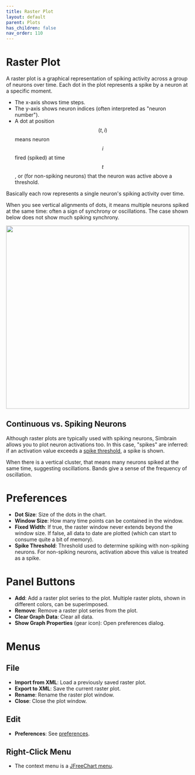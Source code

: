```yaml
---
title: Raster Plot
layout: default
parent: Plots
has_children: false
nav_order: 110
---
```


# Raster Plot

A raster plot is a graphical representation of spiking activity across a group of neurons over time. Each dot in the plot represents a spike by a neuron at a specific moment.
- The x-axis shows time steps.
- The y-axis shows neuron indices (often interpreted as "neuron number").
- A dot at position $$(t, i)$$ means neuron $$i$$ fired (spiked) at time $$t$$, or (for non-spiking neurons) that the neuron was active above a threshold.

Basically each row represents a single neuron's spiking activity over time.

When you see vertical alignments of dots, it means multiple neurons spiked at the same time: often a sign of synchrony or oscillations. The case shown below does not show much spiking synchrony.

<!-- TODO: An example that makes these vertical clusters -->
<!--  Idea: consider a network with a group of spiking int fire driven by a common oscillatory input. You should observe bursts of synchronized firing. Also try izhik
 -->

<img src="../../assets/images/rasterPlot.png" style="width:500px;"/>


## Continuous vs. Spiking Neurons

Although raster plots are typically used with spiking neurons, Simbrain allows you to plot neuron activations too. In this case, "spikes" are inferred: if an activation value exceeds a [spike threshold](#spike-threshold), a spike is shown.

When there is a vertical cluster, that means many neurons spiked at the same time, suggesting oscillations. Bands give a sense of the frequency of oscillation.

# Preferences
- **Dot Size**: Size of the dots in the chart.
- **Window Size**: How many time points can be contained in the window.
- **<span id="fixed-width">Fixed Width</span>**: If true, the raster window never extends beyond the window size. If false, all data to date are plotted (which can start to consume quite a bit of memory).
- **<span id="spike-threshold">Spike Threshold</span>**: Threshold used to determine spiking with non-spiking neurons. For non-spiking neurons, activation above this value is treated as a spike.

# Panel Buttons
- **Add**: Add a raster plot series to the plot. Multiple raster plots, shown in different colors, can be superimposed.
- **Remove**: Remove a raster plot series from the plot.
- **Clear Graph Data**: Clear all data.
- **Show Graph Properties** (gear icon): Open preferences dialog.

# Menus

## File 
- **Import from XML**: Load a previously saved raster plot.
- **Export to XML**: Save the current raster plot.
- **Rename**: Rename the raster plot window.
- **Close**: Close the plot window.

## Edit
- **Preferences**: See [preferences](#preferences).

## Right-Click Menu

- The context menu is a [JFreeChart menu](./#jfreechart-right-click-menu).
